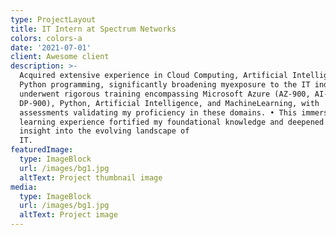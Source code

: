 ```yaml
---
type: ProjectLayout
title: IT Intern at Spectrum Networks
colors: colors-a
date: '2021-07-01'
client: Awesome client
description: >-
  Acquired extensive experience in Cloud Computing, Artificial Intelligence, and
  Python programming, significantly broadening myexposure to the IT industry.•I
  underwent rigorous training encompassing Microsoft Azure (AZ-900, AI-900,
  DP-900), Python, Artificial Intelligence, and MachineLearning, with
  assessments validating my proficiency in these domains. • This immersive
  learning experience fortified my foundational knowledge and deepened my
  insight into the evolving landscape of
  IT.                                         
featuredImage:
  type: ImageBlock
  url: /images/bg1.jpg
  altText: Project thumbnail image
media:
  type: ImageBlock
  url: /images/bg1.jpg
  altText: Project image
---
```

